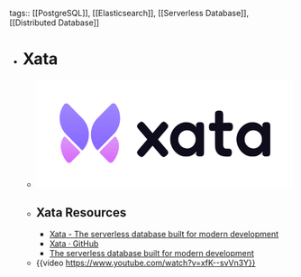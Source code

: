 tags:: [[PostgreSQL]], [[Elasticsearch]], [[Serverless Database]], [[Distributed Database]]

- # Xata
	- ![xata.png](../assets/xata_1706274615285_0.png)
	- ## Xata Resources
		- [Xata - The serverless database built for modern development](https://xata.io/)
		- [Xata · GitHub](https://github.com/xataio/)
		- [The serverless database built for modern development](https://xata.io/docs)
	- {{video https://www.youtube.com/watch?v=xfK--svVn3Y}}